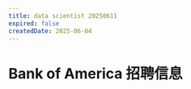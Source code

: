 ```yaml
---
title: data scientist 20250611
expired: false
createdDate: 2025-06-04
---
```


# Bank of America 招聘信息

<JobPostingTable job-posting-json-path="bank-of-america/data/data-scientist-20250611.json"/>
